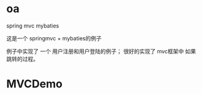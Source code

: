 # oa
spring mvc mybaties 


这是一个 springmvc + mybaties的例子

例子中实现了 一个 用户注册和用户登陆的例子；
很好的实现了 mvc框架中 如果跳转的过程。
# MVCDemo
